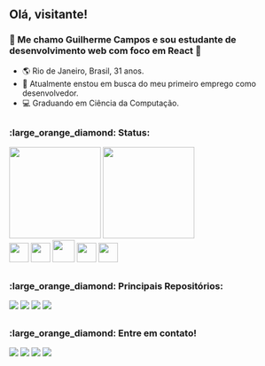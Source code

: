 ## Olá, visitante!
### :large_orange_diamond: Me chamo Guilherme Campos e sou estudante de desenvolvimento web com foco em React 👋

- :earth_americas: Rio de Janeiro, Brasil, 31 anos.
- 🔭 Atualmente enstou em busca do meu primeiro emprego como desenvolvedor.
- :computer: Graduando em Ciência da Computação.
##
<h3>:large_orange_diamond: Status:</h3>
<div>
  <img height="165em" src="https://github-readme-stats.vercel.app/api?username=Campos2002&show_icons=true&theme=vision-friendly-dark"/>
  <img height="165em" src="https://github-readme-stats.vercel.app/api/top-langs/?username=Campos2002&theme=vision-friendly-dark"/>
</div>
<div>
  <img height="35em" src="https://cdn.jsdelivr.net/gh/devicons/devicon/icons/html5/html5-original.svg"/>
  <img height="35em" src="https://cdn.jsdelivr.net/gh/devicons/devicon/icons/css3/css3-original.svg"/>
  <img height="40em" src="https://cdn.jsdelivr.net/gh/devicons/devicon/icons/bootstrap/bootstrap-original.svg"/>
  <img height="35em" src="https://cdn.jsdelivr.net/gh/devicons/devicon/icons/javascript/javascript-original.svg"/>
  <img height="35em" src="https://cdn.jsdelivr.net/gh/devicons/devicon/icons/react/react-original.svg" />

</div>

##
<h3>:large_orange_diamond: Principais Repositórios:</h3>
<a href="https://github.com/Campos2002/O-Resgate-Game-JavaScript"><img src="https://github-readme-stats.vercel.app/api/pin/?username=Campos2002&repo=O-Resgate-Game-JavaScript&theme=darcula"></a>
<a href="https://github.com/Campos2002/Virtual-Bank-Landing-Page"><img src="https://github-readme-stats.vercel.app/api/pin/?username=Campos2002&repo=Virtual-Bank-Landing-Page&theme=darcula"></a>
<a href="https://github.com/Campos2002/Clone-Netflix-Landing-Page"><img src="https://github-readme-stats.vercel.app/api/pin/?username=Campos2002&repo=Clone-Netflix-Landing-Page&theme=darcula"></a>
<a href="https://github.com/Campos2002/Clone-Spotify-Landing-Page"><img src="https://github-readme-stats.vercel.app/api/pin/?username=Campos2002&repo=Clone-Spotify-Landing-Page&theme=darcula"></a>

##
<h3>:large_orange_diamond: Entre em contato!</h3>
<div>
  <a href="mailto:campereira91@gmail.com"><img src="https://img.shields.io/badge/Gmail-D14836?style=for-the-badge&logo=gmail&logoColor=white" target="_blank"></a>
  <a href="https://api.whatsapp.com/send?phone=5521994008518&text=Olá%20Guilherme!%20Encontrei%20seu%20perfil%20no%20GitHub." target="_blank"><img    src="https://img.shields.io/badge/WhatsApp-25D366?style=for-the-badge&logo=whatsapp&logoColor=white" target="_blank"></a>
  <a href="https://www.instagram.com/eu.guicampos/" target="_blank"><img src="https://img.shields.io/badge/Instagram-E4405F?style=for-the-badge&logo=instagram&logoColor=white" target="_blank"></a>
  <a href="https://www.linkedin.com/in/luiz-guilherme-campos-21a67522a/" target="_blank"><img src="https://img.shields.io/badge/LinkedIn-0077B5?style=for-the-badge&logo=linkedin&logoColor=white" target="_blank"></a>
</div>
